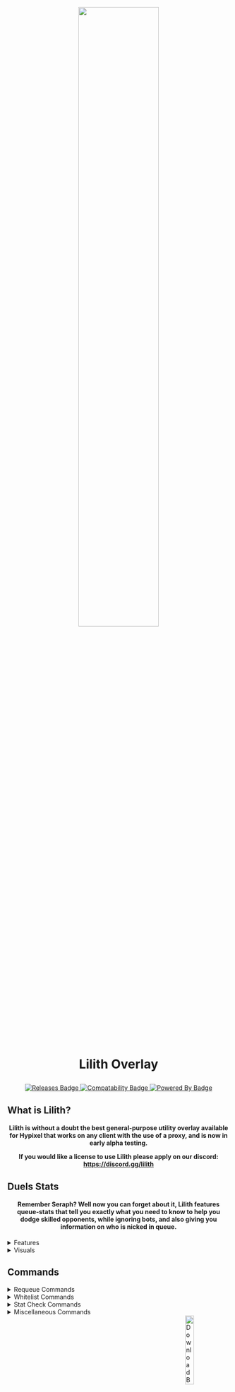 <!--- Drawing the title "Lilith" top of the Readme. --->
<p align="center">
    <img src="https://github.com/Scherso/LilithReleases/blob/main/assets/title.png" style="width: 60%">
</p>

<!--- Drawing the text "Lilith Overlay" and it's badges. --->
<h1 align="center">
  
  Lilith Overlay
  
</h1>

<p align="center">
  
  <a href="https://github.com/GhqstMC/LilithReleases/releases">
      <img alt="Releases Badge"
          src="https://img.shields.io/github/v/release/GhqstMC/LilithReleases?color=6F0B4F&labelColor=24020F&include_prereleases&style=for-the-badge">
  </a>

  <a href="https://github.com/GhqstMC/LilithReleases/releases">
      <img alt="Compatability Badge"
          src="https://img.shields.io/badge/Works%20on-Windows%2C%20Mac%2C%20and%20Linux-6F0B4F?style=for-the-badge&labelColor=24020F">
  </a>

  <a href="https://github.com/GhqstMC/LilithReleases/releases">
      <img alt="Powered By Badge"
          src="https://img.shields.io/badge/Powered%20By-Black%20Magic-6F0B4F?style=for-the-badge&labelColor=24020F">
  </a>
  
</p>

<!--- Drawing the text "What is Lilith?" and it's description. ---> 

## What is Lilith? 

<h4 align="center">
  
  Lilith is without a doubt the best general-purpose utility overlay available for Hypixel that works on any client with the use of a proxy, and is now in early alpha testing.
  
  If you would like a license to use Lilith please apply on our discord: https://discord.gg/lilith
  
</h4>

## Duels Stats

<h4 align="center">
  
  Remember Seraph? Well now you can forget about it, Lilith features queue-stats that tell you exactly what you need to know to help you dodge skilled opponents, while ignoring bots, and also giving you information on who is nicked in queue.
  
</h4>

<details>
  <summary>
       Features</summary>
  
  - **Post-Update player name grabbing and stat checking**
  - **Stats in tab menu**
  - **Party Support**
  - `/l` **and other lobby command cool-down protection.**
  - **Freelook, auto-text hotkeys, and other Lunar Client blocked mod's can be used on Hypixel with Lilith.**
  - **1.7.10 Hit registration, "Hit Delay Fix."**
  - **Forge Spoofer, while on forge, Hypixel will not be able to 1) see mods you're using, 2) see if you are using forge.**
  - **Fake Chat, allows you to use commands to create fake chat messages.**
  
</details>

<details>
  <summary>
    Visuals</summary>
  
  ## Lilith Display Text Example

  <img
      align="bottom" alt="Preview Prefix"
      src="https://github.com/Scherso/LilithReleases/blob/main/assets/statprefix.png" style="width: 40%"
  />

  <img 
       align="top" alt="Preview Suffix"
       src="https://github.com/Scherso/LilithReleases/blob/main/assets/statsuffix.png" style="width: 31%"
  />
  
</details>


## Commands

<details>
  <summary>
    Requeue Commands</summary>
  
  ## Requeue Command
  Are you tired of having to remember play commands or exit to lobby? That's why Lilith has a requeue command. Just do `/rq` and you'll be put into a new game.
  
</details>

<details>
  <summary>
    Whitelist Commands</summary>
  
  ## Whitelist Commands
  If you're playing a team gamamode like UHC or OP doubles with a friend and don't want to have their stats flooding chat and preventing you from seeing the stats you truely want to see, your opponents', you can use `/whitelist add` followed by their ign to prevent Lilith from showing their stats. To remove someone from the whitelist, use `/whitelist remove` on them. To view all igns on your whitelist use `/whitelist`. Please note that your whitelist will reset every session.

  Additionally, if you're playing nicked and don't want Lilith consantly informing you that you're nicked, you can use the `/lnick` command followed by your ign to tell Lilith what your nick is and to no longer call you out for it.
  
</details>

<details>
  <summary>
    Stat Check Commands</summary>
  
  ## Bridge Duels Stats Mod Included
  Easily check anyone's stats using the `/sc` command while on any client, currently in support for duels only gamemodes. Support for other gamemodes is coming soon.
  
  In order to check someone's name history, including all of their previous igns as well as the dates they were changed on, run the `/nh` command followed by their ign.
  
</details>

<details>
  <summary>
    Miscellaneous Commands</summary>
  
  ## Miscellaneous Commands
  If you are making changes to your Lilith config and don't want to have to relaunch Lilith to grab your new settings, simply run `/lreload` in game to reload your new config settings.

  The `/fakechat` command can be used to echo back any message you write including color codes. If you want to forge a fake freind request message from your favorite youtuber, this is the command for you.
  
</details>

<a href="https://github.com/GhqstMC/LilithReleases/releases">
    <img align="right" alt="Download Badge"
         src="https://img.shields.io/badge/-download here-6F0B4F?&style=for-the-badge&logo=github&logoColor=24020F" style="width: 20%">
</a>

